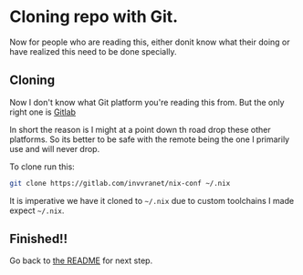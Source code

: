 # Cloning repo with Git.
Now for people who are reading this, either donit know what their doing or have realized this need to be done specially.

## Cloning
Now I don't know what Git platform you're reading this from. But the only right one is [Gitlab](https://gitlab.com)

In short the reason is I might at a point down th road drop these other platforms. So its better to be safe
with the remote being the one I primarily use and will never drop.

To clone run this:
```sh
git clone https://gitlab.com/invvranet/nix-conf ~/.nix
```

It is imperative we have it cloned to `~/.nix` due to custom toolchains I made expect `~/.nix`.

## Finished!!
Go back to [the README](./README.md) for next step.